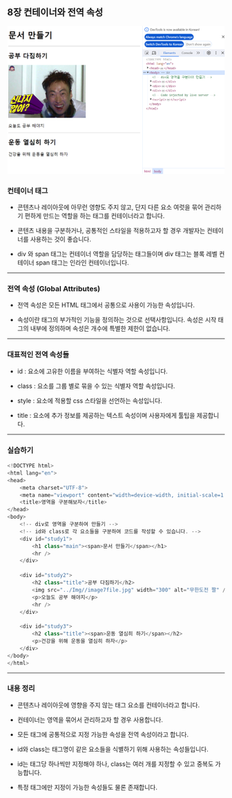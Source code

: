 ## 8장 컨테이너와 전역 속성

![alt text](Img/image8.png)

### 컨테이너 태그

* 콘텐츠나 레이아웃에 아무런 영향도 주지 않고, 단지 다른 요소 여럿을 묶어 관리하기 편하게 만드는 역할을 하는 태그를 컨테이너라고 합니다.

* 콘텐츠 내용을 구분하거나, 공통적인 스타일을 적용하고자 할 경우 개발자는 컨테이너를 사용하는 것이 좋습니다.

* div 와 span 태그는 컨테이너 역할을 담당하는 태그들이며 div 태그는 블록 레벨 컨테이너 span 태그는 인라인 컨테이너입니다.

---

### 전역 속성 (Global Attributes)

* 전역 속성은 모든 HTML 태그에서 공통으로 사용이 가능한 속성입니다.

* 속성이란 태그의 부가적인 기능을 정의하는 것으로 선택사항입니다. 속성은 시작 태그의 내부에 정의하며 속성은 개수에 특별한 제한이 없습니다.

---

### 대표적인 전역 속성들

* id : 요소에 고유한 이름을 부여하는 식별자 역할 속성입니다.

* class : 요소를 그룹 별로 묶을 수 있는 식별자 역할 속성입니다.

* style : 요소에 적용할 css 스타일을 선언하는 속성입니다.

* title : 요소에 추가 정보를 제공하는 텍스트 속성이며 사용자에게 툴팁을 제공합니다.

---

### 실습하기

```javascript
<!DOCTYPE html>
<html lang="en">
<head>
    <meta charset="UTF-8">
    <meta name="viewport" content="width=device-width, initial-scale=1.0">
    <title>영역을 구분해보자</title>
</head>
<body>
    <!-- div로 영역을 구분하여 만들기 -->
    <!-- id와 class로 각 요소들을 구분하여 코드를 작성할 수 있습니다. -->
    <div id="study1">
        <h1 class="main"><span>문서 만들기</span></h1>
        <hr />
    </div>
    
    <div id="study2">
        <h2 class="title">공부 다짐하기</h2>
        <img src="../Img//image7file.jpg" width="300" alt="무한도전 짤" />
        <p>오늘도 공부 해야지</p>
        <hr />
    </div>

    <div id="study3">
        <h2 class="title"><span>운동 열심히 하기</span></h2>
        <p>건강을 위해 운동을 열심히 하자</p>
    </div>
</body>
</html>
```


---

### 내용 정리

* 콘텐츠나 레이아웃에 영향을 주지 않는 태그 요소를 컨테이너라고 합니다.

* 컨테이너는 영역을 묶어서 관리하고자 할 경우 사용합니다.

* 모든 태그에 공통적으로 지정 가능한 속성을 전역 속성이라고 합니다.

* id와 class는 태그명이 같은 요소들을 식별하기 위해 사용하는 속성들입니다.

* id는 태그당 하나씩만 지정해야 하나, class는 여러 개를 지정할 수 있고 중복도 가능합니다.

* 특정 태그에만 지정이 가능한 속성들도 물론 존재합니다.